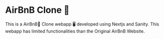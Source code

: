 # AirBnB Clone :house_with_garden:

This is a AirBnB:european_castle: Clone webapp :desktop_computer: developed using Nextjs and Sanity.
This webapp has limited functionalities than the Original AirBnB Website.

